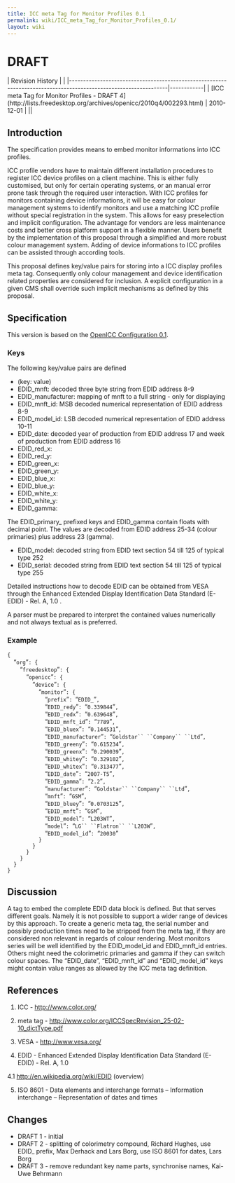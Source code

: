 ```yaml
---
title: ICC meta Tag for Monitor Profiles 0.1
permalink: wiki/ICC_meta_Tag_for_Monitor_Profiles_0.1/
layout: wiki
---
```


<h1>
DRAFT

</h1>
| Revision History                                                                                                |            |
|-----------------------------------------------------------------------------------------------------------------|------------|
| [ICC meta Tag for Monitor Profiles - DRAFT 4](http://lists.freedesktop.org/archives/openicc/2010q4/002293.html) | 2010-12-01 |
||

Introduction
------------

The specification provides means to embed monitor informations into ICC
profiles.

ICC profile vendors have to maintain different installation procedures
to register ICC device profiles on a client machine. This is either
fully customised, but only for certain operating systems, or an manual
error prone task through the required user interaction. With ICC
profiles for monitors containing device informations, it will be easy
for colour management systems to identify monitors and use a matching
ICC profile without special registration in the system. This allows for
easy preselection and implicit configuration. The advantage for vendors
are less maintenance costs and better cross platform support in a
flexible manner. Users benefit by the implementation of this proposal
through a simplified and more robust colour management system. Adding of
device informations to ICC profiles can be assisted through according
tools.

This proposal defines key/value pairs for storing into a ICC display
profiles meta tag. Consequently only colour management and device
identification related properties are considered for inclusion. A
explicit configuration in a given CMS shall override such implicit
mechanisms as defined by this proposal.

Specification
-------------

This version is based on the [OpenICC Configuration
0.1](/wiki/OpenICC_Configuration_0.1 "wikilink").

### Keys

The following key/value pairs are defined

-   (key: value)
-   EDID\_mnft: decoded three byte string from EDID address 8-9
-   EDID\_manufacturer: mapping of mnft to a full string - only for
    displaying
-   EDID\_mnft\_id: MSB decoded numerical representation of EDID address
    8-9
-   EDID\_model\_id: LSB decoded numerical representation of EDID
    address 10-11
-   EDID\_date: decoded year of production from EDID address 17 and week
    of production from EDID address 16
-   EDID\_red\_x:
-   EDID\_red\_y:
-   EDID\_green\_x:
-   EDID\_green\_y:
-   EDID\_blue\_x:
-   EDID\_blue\_y:
-   EDID\_white\_x:
-   EDID\_white\_y:
-   EDID\_gamma:

The EDID\_primary\_ prefixed keys and EDID\_gamma contain floats with
decimal point. The values are decoded from EDID address 25-34 (colour
primaries) plus address 23 (gamma).

-   EDID\_model: decoded string from EDID text section 54 till 125 of
    typical type 252
-   EDID\_serial: decoded string from EDID text section 54 till 125 of
    typical type 255

Detailed instructions how to decode EDID can be obtained from VESA
through the Enhanced Extended Display Identification Data Standard
(E-EDID) - Rel. A, 1.0 .

A parser must be prepared to interpret the contained values numerically
and not always textual as is preferred.

### Example

`{`  
`  `“`org`”`: {`  
`    `“`freedesktop`”`: {`  
`      `“`openicc`”`: {`  
`        `“`device`”`: {`  
`          `“`monitor`”`: {`  
`            `“`prefix`”`: `“`EDID_`”`, `  
`            `“`EDID_redy`”`: `“`0.339844`”`, `  
`            `“`EDID_redx`”`: `“`0.639648`”`, `  
`            `“`EDID_mnft_id`”`: `“`7789`”`, `  
`            `“`EDID_bluex`”`: `“`0.144531`”`, `  
`            `“`EDID_manufacturer`”`: `“`Goldstar`` ``Company`` ``Ltd`”`, `  
`            `“`EDID_greeny`”`: `“`0.615234`”`, `  
`            `“`EDID_greenx`”`: `“`0.290039`”`, `  
`            `“`EDID_whitey`”`: `“`0.329102`”`, `  
`            `“`EDID_whitex`”`: `“`0.313477`”`, `  
`            `“`EDID_date`”`: `“`2007-T5`”`, `  
`            `“`EDID_gamma`”`: `“`2.2`”`, `  
`            `“`manufacturer`”`: `“`Goldstar`` ``Company`` ``Ltd`”`, `  
`            `“`mnft`”`: `“`GSM`”`, `  
`            `“`EDID_bluey`”`: `“`0.0703125`”`, `  
`            `“`EDID_mnft`”`: `“`GSM`”`, `  
`            `“`EDID_model`”`: `“`L203WT`”`, `  
`            `“`model`”`: `“`LG`` ``Flatron`` ``L203W`”`, `  
`            `“`EDID_model_id`”`: `“`20030`”  
`          }`  
`        }`  
`      }`  
`    }`  
`  }`  
`}`

Discussion
----------

A tag to embed the complete EDID data block is defined. But that serves
different goals. Namely it is not possible to support a wider range of
devices by this approach. To create a generic meta tag, the serial
number and possibly production times need to be stripped from the meta
tag, if they are considered non relevant in regards of colour rendering.
Most monitors series will be well identified by the EDID\_model\_id and
EDID\_mnft\_id entries. Others might need the colorimetric primaries and
gamma if they can switch colour spaces. The “EDID\_date”,
“EDID\_mnft\_id” and “EDID\_model\_id” keys might contain value ranges
as allowed by the ICC meta tag definition.

References
----------

1. ICC - <http://www.color.org/>

2. meta tag -
<http://www.color.org/ICCSpecRevision_25-02-10_dictType.pdf>

3. VESA - <http://www.vesa.org/>

4. EDID - Enhanced Extended Display Identification Data Standard
(E-EDID) - Rel. A, 1.0

4.1 <http://en.wikipedia.org/wiki/EDID> (overview)

5. ISO 8601 - Data elements and interchange formats – Information
interchange – Representation of dates and times

Changes
-------

-   DRAFT 1 - initial
-   DRAFT 2 - splitting of colorimetry compound, Richard Hughes, use
    EDID\_ prefix, Max Derhack and Lars Borg, use ISO 8601 for dates,
    Lars Borg
-   DRAFT 3 - remove redundant key name parts, synchronise names,
    Kai-Uwe Behrmann

